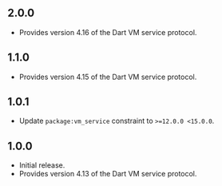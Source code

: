 ## 2.0.0
- Provides version 4.16 of the Dart VM service protocol.

## 1.1.0
- Provides version 4.15 of the Dart VM service protocol.

## 1.0.1
- Update `package:vm_service` constraint to `>=12.0.0 <15.0.0`.

## 1.0.0
- Initial release.
- Provides version 4.13 of the Dart VM service protocol.
